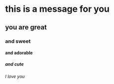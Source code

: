 # this is a message for you
## you are great
### and sweet
#### and adorable
##### and cute
###### I love you

